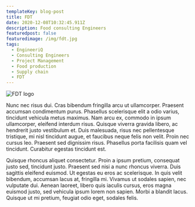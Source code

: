 ```yaml
---
templateKey: blog-post
title: FDT
date: 2020-12-08T10:32:45.911Z
description: Food consulting Engineers
featuredpost: false
featuredimage: /img/fdt.jpg
tags:
  - EngineeriQ
  - Consulting Engineers
  - Project Management
  - Food production
  - Supply chain
  - FDT
---
```

![FDT logo](/img/fdt.jpg)

Nunc nec risus dui. Cras bibendum fringilla arcu ut ullamcorper. Praesent accumsan condimentum purus. Phasellus scelerisque elit a odio varius, tincidunt vehicula metus maximus. Nam arcu ex, commodo in ipsum ullamcorper, eleifend interdum risus. Quisque viverra gravida libero, ac hendrerit justo vestibulum et. Duis malesuada, risus nec pellentesque tristique, mi nisl tincidunt augue, et faucibus neque felis non velit. Proin nec cursus leo. Praesent sed dignissim risus. Phasellus porta facilisis quam vel tincidunt. Curabitur egestas tincidunt est.

Quisque rhoncus aliquet consectetur. Proin a ipsum pretium, consequat justo sed, tincidunt justo. Praesent sed nisi a nunc rhoncus viverra. Duis sagittis eleifend euismod. Ut egestas eu eros ac scelerisque. In quis velit bibendum, accumsan lacus at, fringilla mi. Vivamus ut sodales sapien, nec vulputate dui. Aenean laoreet, libero quis iaculis cursus, eros magna euismod justo, sed vehicula ipsum lorem non sapien. Morbi a blandit lacus. Quisque ut mi pretium, feugiat odio eget, sodales felis.
